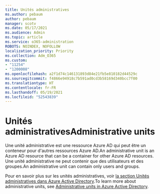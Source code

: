 ```yaml
---
title: Unités administratives
ms.author: pebaum
author: pebaum
manager: scotv
ms.date: 05/17/2021
ms.audience: Admin
ms.topic: article
ms.service: o365-administration
ROBOTS: NOINDEX, NOFOLLOW
localization_priority: Priority
ms.collection: Adm_O365
ms.custom:
- "11254"
- "1200008"
ms.openlocfilehash: a2f1d74c146131893d84e21fb5e810182d44529c
ms.sourcegitcommit: f4866e94918c7b591ad0cd3b58169d340bcc7f00
ms.translationtype: HT
ms.contentlocale: fr-FR
ms.lasthandoff: 05/19/2021
ms.locfileid: "52543839"
---
```

# <a name="administrative-units"></a><span data-ttu-id="6bb99-102">Unités administratives</span><span class="sxs-lookup"><span data-stu-id="6bb99-102">Administrative units</span></span>

<span data-ttu-id="6bb99-103">Une unité administrative est une ressource Azure AD qui peut être un conteneur pour d'autres ressources Azure AD.</span><span class="sxs-lookup"><span data-stu-id="6bb99-103">An administrative unit is an Azure AD resource that can be a container for other Azure AD resources.</span></span> <span data-ttu-id="6bb99-104">Une unité administrative ne peut contenir que des utilisateurs et des groupes.</span><span class="sxs-lookup"><span data-stu-id="6bb99-104">An administrative unit can contain only users and groups.</span></span>

<span data-ttu-id="6bb99-105">Pour en savoir plus sur les unités administratives, voir [la section Unités administratives dans Azure Active Directory](/azure/active-directory/roles/administrative-units).</span><span class="sxs-lookup"><span data-stu-id="6bb99-105">To learn more about administrative units, see [Administrative units in Azure Active Directory](/azure/active-directory/roles/administrative-units).</span></span>
